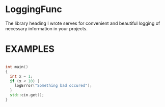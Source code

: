# LoggingFunc

The library heading I wrote serves for convenient and beautiful logging of necessary information in your projects.

# EXAMPLES

```cpp #include "include/logging.hpp"

int main() 
{
  int x = 1;
  if (x < 10) {
    logError("Something bad occured");
  }
  std::cin.get();
}

```
